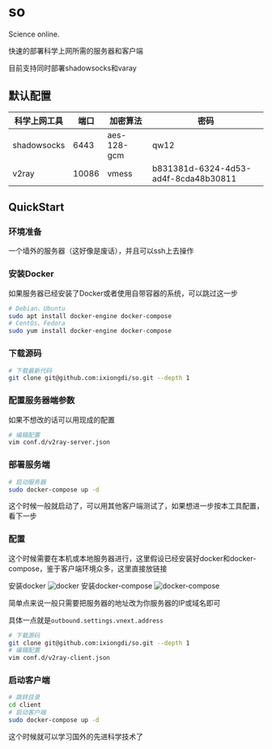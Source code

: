 # so
Science online.

快速的部署科学上网所需的服务器和客户端

目前支持同时部署shadowsocks和varay

## 默认配置

|科学上网工具|端口|加密算法|密码|
|-|-|-|-|
|shadowsocks|6443|aes-128-gcm|qw12|
|v2ray|10086|vmess|b831381d-6324-4d53-ad4f-8cda48b30811|

## QuickStart

### 环境准备

一个墙外的服务器（这好像是废话），并且可以ssh上去操作

### 安装Docker

如果服务器已经安装了Docker或者使用自带容器的系统，可以跳过这一步

```bash
# Debian、Ubuntu
sudo apt install docker-engine docker-compose
# CentOs、Fedora
sudo yum install docker-engine docker-compose
```

### 下载源码

```bash
# 下载最新代码
git clone git@github.com:ixiongdi/so.git --depth 1
```

### 配置服务器端参数

如果不想改的话可以用现成的配置

```bash
# 编辑配置
vim conf.d/v2ray-server.json
```

### 部署服务端

```bash
# 启动服务器
sudo docker-compose up -d
```

这个时候一般就启动了，可以用其他客户端测试了，如果想进一步按本工具配置，看下一步

### 配置

这个时候需要在本机或本地服务器进行，这里假设已经安装好docker和docker-compose，鉴于客户端环境众多，这里直接放链接

安装docker
![docker](https://docs.docker.com/install/)
安装docker-compose
![docker-compose](https://docs.docker.com/compose/install/)

简单点来说一般只需要把服务器的地址改为你服务器的IP或域名即可

具体一点就是`outbound.settings.vnext.address`

```bash
# 下载源码
git clone git@github.com:ixiongdi/so.git --depth 1
# 编辑配置
vim conf.d/v2ray-client.json
```

### 启动客户端

```bash
# 跳转目录
cd client
# 启动客户端
sudo docker-compose up -d
```

这个时候就可以学习国外的先进科学技术了